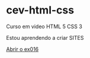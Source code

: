 # cev-html-css
 Curso em video HTML 5 CSS 3

 Estou aprendendo a criar SITES

<a href="21vito.github.io/cev-html-css/exercicios/ex016/index.html">Abrir o ex016</a>